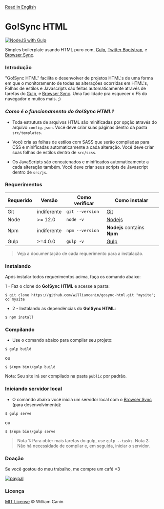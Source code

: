 [Read in English](https://github.com/williamcanin/gosync-html/blob/master/README-en.md)

# Go!Sync HTML

[![NodeJS with Gulp](https://github.com/williamcanin/gosync-html/actions/workflows/npm-gulp.yml/badge.svg)](https://github.com/williamcanin/gosync-html/actions/workflows/npm-gulp.yml)

Simples boilerplate usando HTML puro com, [Gulp](http://gulpjs.com/), [Twitter Bootstrap](http://getbootstrap.com), e [Browser Sync](https://www.browsersync.io).

### Introdução

"Go!Sync HTML" facilita o desenvolver de projetos HTML's de uma forma em que o monitoramento de todas as alterações ocorridas em HTML's, Folhas de estilos e Javascripts são feitas automaticamente através de tarefas do [Gulp](http://gulpjs.com/), e [Browser Sync](https://www.browsersync.io). Uma facilidade pra esquecer o F5 do navegador e muitos mais. ;)


### *Como é o funcionamento do **Go!Sync HTML**?*

* Toda estrutura de arquivos HTML são minificadas por opção através do arquivo `config.json`. Você deve criar suas páginas dentro da pasta `src/templates`.

* Você cria as folhas de estilos com SASS que serão compiladas para CSS e minificadas automaticamente a cada alteração. Você deve criar suas folhas de estilos dentro de `src/scss`.

* Os JavaScripts são concatenados e minificados automaticamente a cada alteração também. Você deve criar seus scripts de Javascript dentro de `src/js`.


### Requerimentos

| Requerido       | Versão | Como verificar      | Como instalar  |
| --------------- | -------| ------------------- | -------------- |
| Git             | indiferente | `git --version`     | [Git](http://git-scm.com/) |
| Node            | >= 12.0 | `node -v`          | [Nodejs](http://nodejs.org/) |
| Npm             | indiferente | `npm --version`     | **Nodejs** contains **Npm** |
| Gulp            | >=4.0.0  | `gulp -v`           | [Gulp](http://gulpjs.com/) |

> Veja a documentação de cada requerimento para a instalação.

### Instalando

Após instalar todos requerimentos acima, faça os comando abaixo:

1 - Faz o clone do **Go!Sync HTML** e acesse a pasta:

```shell
$ git clone https://github.com/williamcanin/gosync-html.git "mysite"; cd mysite
```

* 2 - Instalando as dependências do **Go!Sync HTML**:

```shell
$ npm install
```

### Compilando

* Use o comando abaixo para compilar seu projeto:

```shell
$ gulp build
```

ou

```shell
$ $(npm bin)/gulp build
```

Nota: Seu site irá ser compilado na pasta `public` por padrão.

### Iniciando servidor local

* O comando abaixo você inicia um servidor local com o [Browser Sync](https://www.browsersync.io) (para desenvolvimento):

```shell
$ gulp serve
```

ou

```shell
$ $(npm bin)/gulp serve
```

> Nota 1: Para obter mais tarefas do gulp, use `gulp --tasks`.
> Nota 2: Não há necessidade de compilar e, em seguida, iniciar o servidor.

### Doação

Se você gostou do meu trabalho, me compre um café <3

[![paypal](https://www.paypalobjects.com/pt_BR/BR/i/btn/btn_donateCC_LG.gif)](https://www.paypal.com/cgi-bin/webscr?cmd=_s-xclick&hosted_button_id=C4EEL62SFHZS4&source=url)

### Licença

[MIT License](https://github.com/williamcanin/gosync-html/blob/main/LICENSE) © William Canin
